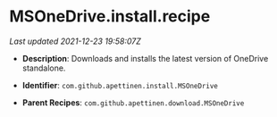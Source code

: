 # MSOneDrive.install.recipe

_Last updated 2021-12-23 19:58:07Z_

- **Description**: Downloads and installs the latest version of OneDrive standalone.

- **Identifier**: `com.github.apettinen.install.MSOneDrive`

- **Parent Recipes**: `com.github.apettinen.download.MSOneDrive`